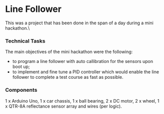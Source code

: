 # Line Follower
This was a project that has been done in the span of a day during a mini hackathon.\
### Technical Tasks
The main objectives of the mini hackathon were the following:
* to program a line follower with auto callibration for the sensors upon boot up;
* to implement and fine tune a PID controller which would enable the line follower to complete a test course as fast as possible.
### Components
1 x Arduino Uno, 1 x car chassis, 1 x ball bearing, 2 x DC motor, 2 x wheel, 1 x QTR-8A reflectance sensor array and wires (per logic).
